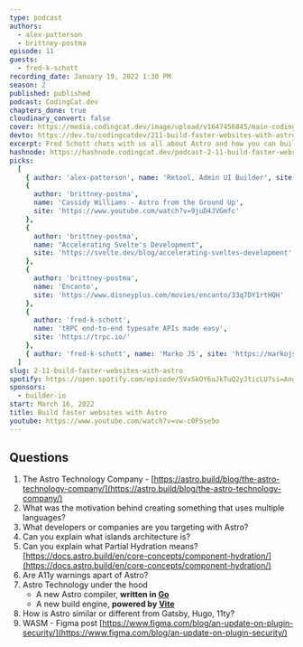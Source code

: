 ```yaml
---
type: podcast
authors:
  - alex-patterson
  - brittney-postma
episode: 11
guests:
  - fred-k-schott
recording_date: January 19, 2022 1:30 PM
season: 2
published: published
podcast: CodingCat.dev
chapters_done: true
cloudinary_convert: false
cover: https://media.codingcat.dev/image/upload/v1647456845/main-codingcatdev-photo/buildfasterwebsiteswithastro.png
devto: https://dev.to/codingcatdev/211-build-faster-websites-with-astro-k7f
excerpt: Fred Schott chats with us all about Astro and how you can build static sites with any framework.
hashnode: https://hashnode.codingcat.dev/podcast-2-11-build-faster-websites-with-astro
picks:
  [
    { author: 'alex-patterson', name: 'Retool, Admin UI Builder', site: 'https://retool.com/' },
    {
      author: 'brittney-postma',
      name: 'Cassidy Williams - Astro from the Ground Up',
      site: 'https://www.youtube.com/watch?v=9juD4JVGmfc'
    },
    {
      author: 'brittney-postma',
      name: "Accelerating Svelte's Development",
      site: 'https://svelte.dev/blog/accelerating-sveltes-development'
    },
    {
      author: 'brittney-postma',
      name: 'Encanto',
      site: 'https://www.disneyplus.com/movies/encanto/33q7DY1rtHQH'
    },
    {
      author: 'fred-k-schott',
      name: 'tRPC end-to-end typesafe APIs made easy',
      site: 'https://trpc.io/'
    },
    { author: 'fred-k-schott', name: 'Marko JS', site: 'https://markojs.com/' }
  ]
slug: 2-11-build-faster-websites-with-astro
spotify: https://open.spotify.com/episode/5VxSkOY6uJkTuQ2yJticLU?si=AngcuGgaSX2wlHJVw7_iVA
sponsors:
  - builder-io
start: March 16, 2022
title: Build faster websites with Astro
youtube: https://www.youtube.com/watch?v=vw-c0FSse5o
---
```


## Questions

1. The Astro Technology Company - [https://astro.build/blog/the-astro-technology-company/](https://astro.build/blog/the-astro-technology-company/)
2. What was the motivation behind creating something that uses multiple languages?
3. What developers or companies are you targeting with Astro?
4. Can you explain what islands architecture is?
5. Can you explain what Partial Hydration means?
   [https://docs.astro.build/en/core-concepts/component-hydration/](https://docs.astro.build/en/core-concepts/component-hydration/)
6. Are A11y warnings apart of Astro?
7. Astro Technology under the hood
   - A new Astro compiler, **written in [Go](https://golang.org/)**
   - A new build engine, **powered by [Vite](http://vitejs.dev/)**
8. How is Astro similar or different from Gatsby, Hugo, 11ty?
9. WASM - Figma post [https://www.figma.com/blog/an-update-on-plugin-security/](https://www.figma.com/blog/an-update-on-plugin-security/)
